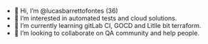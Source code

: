 - 👋 Hi, I’m @lucasbarrettofontes (36)
- 👀 I’m interested in automated tests and cloud solutions.
- 🌱 I’m currently learning gitLab CI, GOCD and Litlle bit terraform.
- 💞️ I’m looking to collaborate on QA community and help people.

<!---
lucasbarrettofontes/lucasbarrettofontes is a ✨ special ✨ repository because its `README.md` (this file) appears on your GitHub profile.
You can click the Preview link to take a look at your changes.
--->
